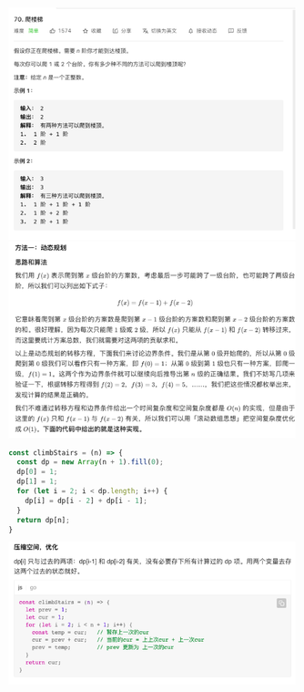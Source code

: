 ![avatar](/image/palouti.png)
![avatar](/image/palouti1.png)

```javascript
const climbStairs = (n) => {
  const dp = new Array(n + 1).fill(0);
  dp[0] = 1;
  dp[1] = 1;
  for (let i = 2; i < dp.length; i++) {
    dp[i] = dp[i - 2] + dp[i - 1];
  }
  return dp[n];
}
```
![avatar](/image/palouti2.png)
